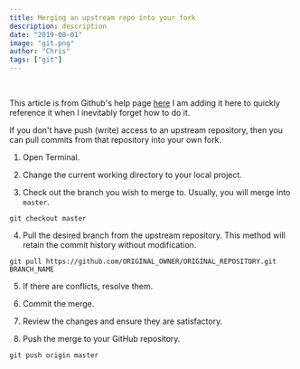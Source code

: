 ```yaml
---
title: Merging an upstream repo into your fork
description: description
date: "2019-08-01"
image: "git.png"
author: "Chris"
tags: ["git"]
---
```


<br />

This article is from Github's help page [here](https://help.github.com/en/articles/merging-an-upstream-repository-into-your-fork) I am adding it here to quickly reference it when I inevitably forget how to do it.

If you don't have push (write) access to an upstream repository, then you can pull commits from that repository into your own fork.

1. Open Terminal.

2. Change the current working directory to your local project.

3. Check out the branch you wish to merge to. Usually, you will merge into `master`.

```
git checkout master
```

4. Pull the desired branch from the upstream repository. This method will retain the commit history without modification.

```
git pull https://github.com/ORIGINAL_OWNER/ORIGINAL_REPOSITORY.git BRANCH_NAME
```

5. If there are conflicts, resolve them.

6. Commit the merge.

7. Review the changes and ensure they are satisfactory.

8. Push the merge to your GitHub repository.

```
git push origin master
```
